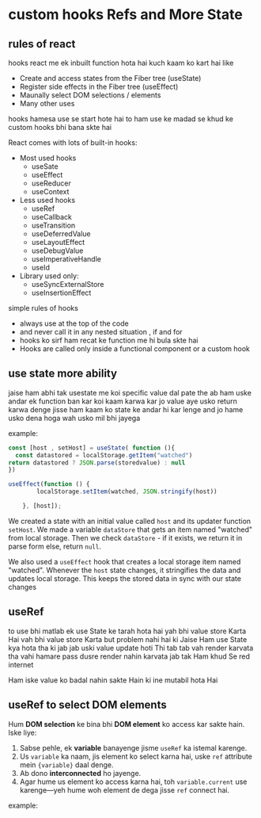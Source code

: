 # custom hooks Refs and More State 

## rules of react
hooks react me ek inbuilt function hota hai kuch kaam ko kart hai like
- Create and access states from the Fiber tree (useState)
- Register side effects in the Fiber tree (useEffect)
- Maunally select DOM selections / elements
- Many other uses

hooks hamesa use se start hote hai to ham use ke madad se khud ke custom hooks bhi bana skte hai

React comes with lots of built-in hooks:

- Most used hooks
  - useSate
  - useEffect
  - useReducer
  - useContext
- Less used hooks
  - useRef
  - useCallback
  - useTransition
  - useDeferredValue
  - useLayoutEffect
  - useDebugValue
  - useImperativeHandle
  - useId
- Library used only:
  - useSyncExternalStore
  - useInsertionEffect
 
simple rules of hooks
- always use at the top of the code
- and never call it in any nested situation , if and for
- hooks ko sirf ham recat ke function me hi bula skte hai
- Hooks are called only inside a functional component or a custom hook

## use state more ability

jaise ham abhi tak usestate me koi specific value dal pate the ab ham uske andar ek function ban kar koi kaam karwa kar jo value aye usko return karwa denge jisse ham kaam ko state ke andar hi kar lenge and jo hame usko dena hoga wah usko mil bhi jayega

example:
```jsx
const [host , setHost] = useState( function (){
  const datastored = localStorage.getItem("watched")
return datastored ? JSON.parse(storedvalue) : null
})

useEffect(function () {
        localStorage.setItem(watched, JSON.stringify(host))

    }, [host]);
```

We created a state with an initial value called `host` and its updater function `setHost`. We made a variable `dataStore` that gets an item named "watched" from local storage. Then we check `dataStore` - if it exists, we return it in parse form else, return `null`.  

We also used a `useEffect` hook that creates a local storage item named "watched". Whenever the `host` state changes, it stringifies the data and updates local storage. This keeps the stored data in sync with our state changes

## useRef
to use bhi matlab ek use State ke tarah hota hai yah bhi value store Karta Hai vah bhi value store Karta but problem nahi hai ki Jaise Ham use State kya hota tha ki jab jab uski value update hoti Thi tab tab vah render karvata tha vahi hamare pass dusre render nahin karvata jab tak Ham khud Se red internet 

Ham iske value ko badal nahin sakte Hain ki ine mutabil hota Hai

## useRef to select DOM elements 


Hum **DOM selection** ke bina bhi **DOM element** ko access kar sakte hain. Iske liye:  

1. Sabse pehle, ek **variable** banayenge jisme `useRef` ka istemal karenge.  
2. Us `variable` ka naam, jis element ko select karna hai, uske `ref` attribute mein `{variable}` daal denge.  
3. Ab dono **interconnected** ho jayenge.  
4. Agar hume us element ko access karna hai, toh `variable.current` use karenge—yeh hume woh element de dega jisse `ref` connect hai.  

example:
```jsx
